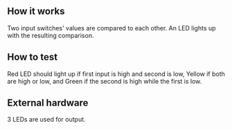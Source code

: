<!---

This file is used to generate your project datasheet. Please fill in the information below and delete any unused
sections.

You can also include images in this folder and reference them in the markdown. Each image must be less than
512 kb in size, and the combined size of all images must be less than 1 MB.
-->

## How it works

Two input switches' values are compared to each other. An LED lights up with the resulting comparison.

## How to test

Red LED should light up if first input is high and second is low, Yellow if both are high or low, and Green if the second is high while the first is low.

## External hardware

3 LEDs are used for output.
